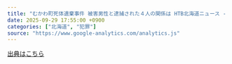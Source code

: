 ```yaml
---
title: "むかわ町死体遺棄事件 被害男性と逮捕された４人の関係は HTB北海道ニュース - HTB 北海道テレビ"
date: 2025-09-29 17:55:00 +0900
categories: ["北海道", "犯罪"]
source: "https://www.google-analytics.com/analytics.js"
---
```


[出典はこちら](https://www.google-analytics.com/analytics.js)
